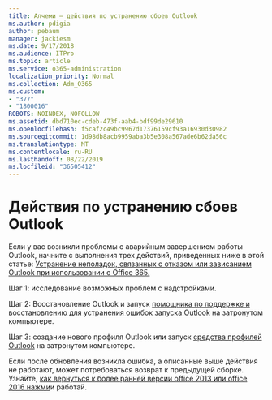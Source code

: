 ```yaml
---
title: Алчеми — действия по устранению сбоев Outlook
ms.author: pdigia
author: pebaum
manager: jackiesm
ms.date: 9/17/2018
ms.audience: ITPro
ms.topic: article
ms.service: o365-administration
localization_priority: Normal
ms.collection: Adm_O365
ms.custom:
- "377"
- "1800016"
ROBOTS: NOINDEX, NOFOLLOW
ms.assetid: dbd710ec-cdeb-473f-aab4-bdf99de29610
ms.openlocfilehash: f5caf2c49bc9967d17376159cf93a16930d30982
ms.sourcegitcommit: 1d98db8acb9959aba3b5e308a567ade6b62da56c
ms.translationtype: MT
ms.contentlocale: ru-RU
ms.lasthandoff: 08/22/2019
ms.locfileid: "36505412"
---
```

# <a name="outlook-crash-troubleshooting-steps"></a>Действия по устранению сбоев Outlook

Если у вас возникли проблемы с аварийным завершением работы Outlook, начните с выполнения трех действий, приведенных ниже в этой статье: [Устранение неполадок, связанных с отказом или зависанием Outlook при использовании с Office 365.](https://support.microsoft.com/help/2413813/how-to-troubleshoot-issues-that-cause-outlook-to-crash-or-hang-when-us)
  
Шаг 1: исследование возможных проблем с надстройками.
  
Шаг 2: Восстановление Outlook и запуск [помощника по поддержке и восстановлению для устранения ошибок запуска Outlook](https://aka.ms/SaRA-OutlookWontStart) на затронутом компьютере.
  
Шаг 3: создание нового профиля Outlook или запуск [средства профилей Outlook](https://aka.ms/SaRA-OutlookSetupProfile) на затронутом компьютере.
  
Если после обновления возникла ошибка, а описанные выше действия не работают, может потребоваться возврат к предыдущей сборке. Узнайте, [как вернуться к более ранней версии office 2013 или office 2016 нажми](https://support.microsoft.com/help/2770432)и работай.
  